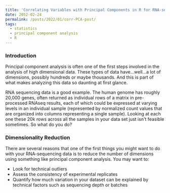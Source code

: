 ```yaml
---
title: 'Correlating Variables with Principal Components in R for RNA-sequencing data'
date: 2052-02-24
permalink: /posts/2022/01/corr-PCA-post/
tags:
  - statistics
  - principal component analysis
  - R
---
```


### Introduction

Principal component analysis is often one of the first steps involved in the analysis of high dimensional data. These types of data have...well...a lot of dimensions, possibly hundreds or maybe thousands. And this is part of what makes analyzing this data so daunting at first glance.

RNA sequencing data is a good example. The human genome has roughly 20,000 genes, often returned as individual rows of a matrix in pre-processed RNAseq results, each of which could be expressed at varying levels in an individual sample (represented by normalized count values that are organized into columns representing a single sample). Looking at each one these 20k rows across all the samples in your data set just isn't feasible sometimes. So what do you do?

### Dimensionality Reduction

There are several reasons that one of the first things you might want to do with your RNA-sequencing data is to reduce the number of dimensions using something like principal component analysis. You may want to:

* Look for technical outliers
* Assess the consistency of experimental replicates
* Quantify how much variation in your dataset can be explained by technical factors such as sequencing depth or batches
